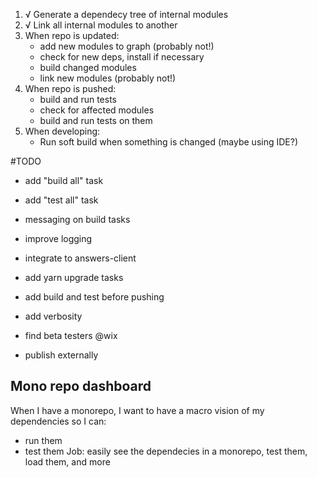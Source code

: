 
1. √ Generate a dependecy tree of internal modules
2. √ Link all internal modules to another
3. When repo is updated:
	- add new modules to graph (probably not!)
	- check for new deps, install if necessary
	- build changed modules
	- link new modules (probably not!)
4. When repo is pushed:
	- build and run tests
	- check for affected modules
	- build and run tests on them
5. When developing:
	- Run soft build when something is changed (maybe using IDE?)


#TODO
- add "build all" task
- add "test all" task
- messaging on build tasks
- improve logging

- integrate to answers-client
- add yarn upgrade tasks

- add build and test before pushing
 - add verbosity
- find beta testers @wix
- publish externally



## Mono repo dashboard
When I have a monorepo, I want to have a macro vision of my dependencies so I can:
- run them
- test them
Job: easily see the dependecies in a monorepo, test them, load them, and more 
